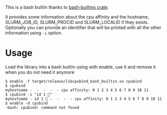 This is a bash builtin thanks to [bash-builtins crate](https://docs.rs/bash-builtins/latest/bash_builtins/).

It provides some information about the cpu affinity and the hostname,
SLURM_JOB_ID, SLURM_PROCID and SLURM_LOCALID if they exists. Optionally
you can provide an identifier that will be printed with all the other
information using `-i` option.

# Usage

Load the library into a bash builtin using with enable, use it and remove it
when you do not need it anymore

```
$ enable -f target/release/libcpubind_bash_builtin.so cpubind
$ cpubind
myhostname -  -  -  -  - cpu affinity: 0 1 2 3 4 5 6 7 8 9 10 11
$ cpubind -i "id 1 🙂"
myhostname - id 1 🙂 -  -  -  - cpu affinity: 0 1 2 3 4 5 6 7 8 9 10 11
$ enable -d cpubind
-bash: cpubind: command not found
```

